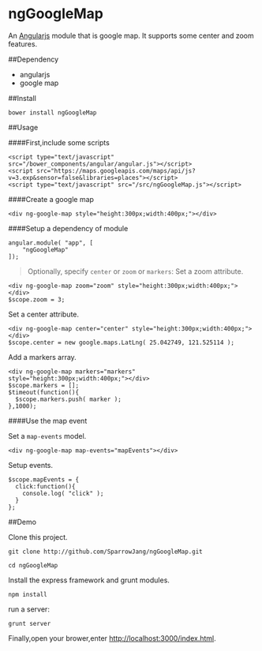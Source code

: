 ngGoogleMap
==================

An [Angularjs](http://angularjs.org/) module that is google map. It supports some center and zoom features.

##Dependency

* angularjs
* google map

##Install

```
bower install ngGoogleMap
```

##Usage

####First,include some scripts
```
<script type="text/javascript" src="/bower_components/angular/angular.js"></script>
<script src="https://maps.googleapis.com/maps/api/js?v=3.exp&sensor=false&libraries=places"></script>
<script type="text/javascript" src="/src/ngGoogleMap.js"></script>
```

####Create a google map
```
<div ng-google-map style="height:300px;width:400px;"></div>
```

####Setup a dependency of module
```
angular.module( "app", [
    "ngGoogleMap"
]);
```

> Optionally, specify `center` or `zoom` or `markers`:
Set a zoom attribute.
```
<div ng-google-map zoom="zoom" style="height:300px;width:400px;"></div>
$scope.zoom = 3;
```
Set a center attribute.
```
<div ng-google-map center="center" style="height:300px;width:400px;"></div>
$scope.center = new google.maps.LatLng( 25.042749, 121.525114 );
```
Add a markers array.
```
<div ng-google-map markers="markers" style="height:300px;width:400px;"></div>
$scope.markers = [];
$timeout(function(){
  $scope.markers.push( marker );
},1000);
```

####Use the map event

Set a `map-events` model.
```
<div ng-google-map map-events="mapEvents"></div>
```
Setup events.
```
$scope.mapEvents = {
  click:function(){
    console.log( "click" );
  }
};
```

##Demo
 
Clone this project.
 
```
git clone http://github.com/SparrowJang/ngGoogleMap.git
 
cd ngGoogleMap
```
 
Install the express framework and grunt modules.
```
npm install
```
 
run a server:
```
grunt server
```
 
Finally,open your brower,enter [http://localhost:3000/index.html](http://localhost/index.html).

